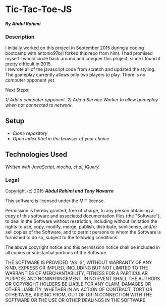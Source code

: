 
# Tic-Tac-Toe-JS

#### By _**Abdul Rahimi**_

### Description

I initially worked on this project in September 2015 during a coding bootcamp with antonio97b(I forked this repo from him). 
I had promised myself I would circle back around and conquer this project, since I found it pretty difficult in 2015.  
I rewrote all of the javascript code from scratch and updated the styling.  The gameplay currently allows only two players to play.
There is no computer opponent yet.

Next Steps:

_1) Add a computer opponent._
_2) Add a Service Worker to allow gameplay when not connected to network._

## Setup

* _Clone repository_
* _Open index.html in the browser of your choice_

## Technologies Used

_Written with JavaScript, mocha, chai, jQuery._

### Legal


Copyright (c) 2015 **_Abdul Rahimi and Tony Navarro_**

This software is licensed under the MIT license.

Permission is hereby granted, free of charge, to any person obtaining a copy
of this software and associated documentation files (the "Software"), to deal
in the Software without restriction, including without limitation the rights
to use, copy, modify, merge, publish, distribute, sublicense, and/or sell
copies of the Software, and to permit persons to whom the Software is
furnished to do so, subject to the following conditions:

The above copyright notice and this permission notice shall be included in
all copies or substantial portions of the Software.

THE SOFTWARE IS PROVIDED "AS IS", WITHOUT WARRANTY OF ANY KIND, EXPRESS OR
IMPLIED, INCLUDING BUT NOT LIMITED TO THE WARRANTIES OF MERCHANTABILITY,
FITNESS FOR A PARTICULAR PURPOSE AND NONINFRINGEMENT. IN NO EVENT SHALL THE
AUTHORS OR COPYRIGHT HOLDERS BE LIABLE FOR ANY CLAIM, DAMAGES OR OTHER
LIABILITY, WHETHER IN AN ACTION OF CONTRACT, TORT OR OTHERWISE, ARISING FROM,
OUT OF OR IN CONNECTION WITH THE SOFTWARE OR THE USE OR OTHER DEALINGS IN
THE SOFTWARE.

